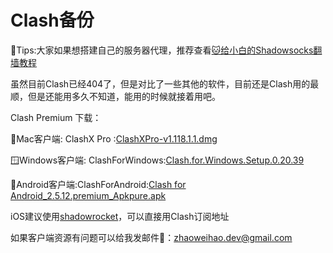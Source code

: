 # Clash备份

🔔Tips:大家如果想搭建自己的服务器代理，推荐查看[🐱给小白的Shadowsocks翻墙教程](https://github.com/zhaoweih/Shadowsocks-Tutorial)

虽然目前Clash已经404了，但是对比了一些其他的软件，目前还是Clash用的最顺，但是还能用多久不知道，能用的时候就接着用吧。

Clash Premium
下载：

🍎Mac客户端: ClashX Pro :[ClashXPro-v1.118.1.1.dmg](https://github.com/zhaoweih/Clash-Copy/raw/main/ClashXPro-v1.118.1.1.dmg)

🪟Windows客户端: ClashForWindows:[Clash.for.Windows.Setup.0.20.39](https://github.com/zhaoweih/Clash-Copy/raw/main/Clash.for.Windows.Setup.0.20.39.exe)

🤖Android客户端:ClashForAndroid:[Clash for Android_2.5.12.premium_Apkpure.apk](https://github.com/zhaoweih/Clash-Copy/raw/main/Clash%20for%20Android_2.5.12.premium_Apkpure.apk)

iOS建议使用[shadowrocket](https://apps.apple.com/us/app/shadowrocket/id932747118)，可以直接用Clash订阅地址


如果客户端资源有问题可以给我发邮件📮：zhaoweihao.dev@gmail.com

